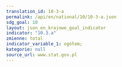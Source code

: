 ```yaml
---
translation_id: 10-3-a
permalink: /api/en/national/10/10-3-a.json
sdg_goal: 10
layout: json_en_krajowe_goal_indicator
indicator: "10.3.a"
zmienne: total
indicator_variable_1: ogółem;
kategorie: null
source_url: www.stat.gov.pl
---
```

